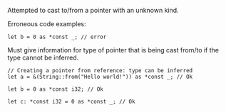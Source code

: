 Attempted to cast to/from a pointer with an unknown kind.

Erroneous code examples:

```compile_fail,E0641
let b = 0 as *const _; // error
```

Must give information for type of pointer that is being cast from/to if the
type cannot be inferred.

```
// Creating a pointer from reference: type can be inferred
let a = &(String::from("Hello world!")) as *const _; // Ok

let b = 0 as *const i32; // Ok

let c: *const i32 = 0 as *const _; // Ok
```
